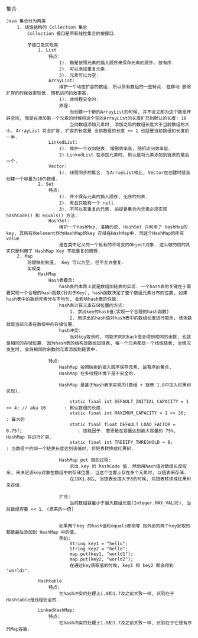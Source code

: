 集合

    Java 集合分为两类
        1. 线性结构的 Collection 集合
            Collection 接口是所有线性集合的根接口.

            子接口及实现类
                1. List
                    特点:
                        1). 都是按照元素的插入顺序来保存元素的顺序. 故有序.
                        2). 可以添加重复元素.
                        3). 元素可以为空.
                    ArrayList:
                        维护一个动态扩容的数组. 所以具有数组的一些特点. 在移动 删除 扩容的时候效率较低. 随机访问的效率高.
                        1). 非线程安全的.
                        原理:
                            当创建一个新的ArrayList的时候, 并不会立即为这个数组开辟空间, 而是在添加第一个元素的时候将这个空的ArrayList的长度扩充到默认的长度: 10
                            当向数组添加元素时, 添加之后的数组长度大于当前数组的大小, ArrayList 将会扩容, 扩容的长度是 当前数组的长度 >> 1 也就是当前数组的长度的一半.
                    LinkedList:
                        1). 维护一个双向链表, 增删效率高, 随机访问效率低.
                        2).LinkedList 在添加元素时, 默认是将元素添加到链表的最后一个.
                    Vector:
                        1). 线程同步的集合. 与ArrayList相比, Vector在创建时就会创建一个容量为10的数组.
                2. Set
                    特点:
                        1). 并不保存元素的插入顺序, 无序的列表.
                        2). 有且只能有一个 null
                        3). 不可以有重复的元素. 前提是集合内元素必须实现 hashCode() 和 equals() 方法.
                    HashSet:
                        维护一个HashMap, 准确的说, HashSet 只利用了 HashMap的key, 其所有的element作为HashMap的key 存储在HashMap中, 而这个HashMap的所有 value
                        是在类中定义的一个私有的不可变的Object对象. 这么做的目的其实只是利用了 HashMap Key 不能重复的原理.
        2. Map
            将键映射到值,  Key 可以为空, 但不允许重复.
            实现类
                HashMap
                    Hash表概念:
                        hash表的本质上就是数组加链表的实现. 一个hash表的关键在于需要实现一个合理的hash函数(针对于Key), hash函数决定了整个数组元素分布的位置, 如果hash表中的数组元素分布不均匀, 会影响hash表的性能.
                        hash表计算元素存储位置的方式:
                            1. 求出key的hash值(实现一个合理的hash函数)
                            2. 用求出的hash值对hash表中的数组长度进行取余, 该余数就是当前元素在数组中的存储位置.
                        hash冲突:
                            当对key取余时, 可能不同的hash值会得到相同的余数, 也就是相同的存储位置. 因为hash表的结构是数组加链表, 每一个元素都是一个线性链表, 当情况发生时, 会将相同的余数的元素添加到链表中.
                
                    特点:
                        HashMap 按照映射的插入顺序保存元素. 故有序的集合.
                        HashMap 在多线程环境下是不安全的.

                        HashMap 是基于hash表来实现的(数组 + 链表 1.8中加入红黑树实现).

                            static final int DEFAULT_INITIAL_CAPACITY = 1 << 4; // aka 16       : 默认数组的长度.
                            static final int MAXIMUM_CAPACITY = 1 << 30;                        : 最大的
                            static final float DEFAULT_LOAD_FACTOR = 0.75f;                     : 加载因子. 意思是在容量达到最大容量的 75%, HashMap 将进行扩容.
                            static final int TREEIFY_THRESHOLD = 8;                             : 当数组中的同一个链表长度达到该值时, 将链表转换成红黑树.

                        HashMap put 值的过程:
                            求出 key 的 hashCode 值. 然后用hash值对数组长度取余, 来决定该key对象在数组中的存储位置. 当这个位置上存在多个元素时, 以链表来存储.
                            在JDK1.8后, 当链表长度大于8的时候, 将链表转换成红黑树来存储.

                        扩充:
                            当前数组容量小于最大数组长度(Integer.MAX_VALUE), 当前数组容量 << 1. (原来的一倍)


                        如果两个key 的hash值和equals都相等 则外部的两个key获取的都是最后添加到 HashMap 中的值.
                        例如:
                            String key1 = "hello";
                            String key2 = "hello";
                            map.put(key1, "world1");
                            map.put(key2, "world2");
                            在通过key获取值的时候, key1 和 key2 都会得到 "world2".

                Hashtable
                    特点:
                        在hash冲突的处理上1.8和1.7及之前大致一样, 区别在于Hashtable是线程安全的.

                LinkedHashMap:
                    特点:
                        在hash冲突的处理上1.8和1.7及之前大致一样, 区别在于它是有序的Map容器.
